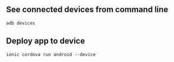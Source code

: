 ## See connected devices from command line
```
adb devices
```

## Deploy app to device
```
ionic cordova run android --device
```